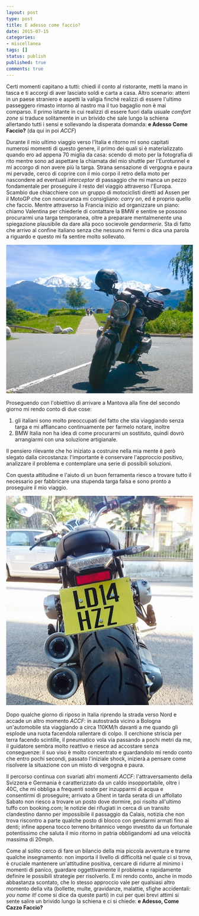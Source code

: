 ```yaml
---
layout: post
type: post
title: E adesso come faccio?
date: 2015-07-15
categories:
- miscellanea
tags: []
status: publish
published: true
comments: true
---
```


Certi momenti capitano a tutti: chiedi il conto al ristorante, metti la mano in tasca e ti accorgi di aver lasciato soldi e carta a casa. Altro scenario: atterri in un paese straniero e aspetti la valigia finchè realizzi di essere l'ultimo passeggero rimasto intorno al nastro ma il tuo bagaglio non è mai comparso. Il primo istante in cui realizzi di essere fuori dalla usuale *comfort zone* si traduce solitamente in un brivido che sale lungo la schiena allertando tutti i sensi e sollevando la disperata domanda: **e Adesso Come Faccio?**  (da qui in poi *ACCF*)

Durante il mio ultimo viaggio verso l'Italia e ritorno mi sono capitati numerosi momenti di questo genere, il primo dei quali si è materializzato quando ero ad appena 70 miglia da casa: scendo di moto per la fotografia di rito mentre sono ad aspettare la chiamata del mio shuttle per l'Eurotunnel e mi accorgo di non avere più la targa. Strana sensazione di vergogna e paura mi pervade, cerco di coprire con il mio corpo il retro della moto per nascondere ad eventuali *interceptor* di passaggio che mi manca un pezzo fondamentale per proseguire il resto del viaggio attraverso l'Europa. Scambio due chiacchiere con un gruppo di motociclisti diretti ad Assen per il MotoGP che con noncuranza mi consigliano: *carry on*, ed è proprio quello che faccio. Mentre attraverso la Francia inizio ad organizzare un piano: chiamo Valentina per chiederle di contattare la BMW e sentire se possono procurarmi una targa temporanea, oltre a preparare mentalmenente una spiegazione plausibile da dare alla poco socievole *gendarmerie*. Sta di fatto che arrivo al confine italiano senza che nessuno mi fermi o dica una parola a riguardo e questo mi fa sentire molto sollevato.

![Mont Blanc](/images/mont_blanc.jpg)

Proseguendo con l'obiettivo di arrivare a Mantova alla fine del secondo giorno mi rendo conto di due cose:

1. gli italiani sono molto preoccupati del fatto che stia viaggiando senza targa e mi affiancano continuamente per farmelo notare, inoltre
2. BMW Italia non ha idea di come procurarmi un sostituto, quindi dovrò arrangiarmi con una soluzione artigianale.

Il pensiero rilevante che ho iniziato a costruire nella mia mente è però slegato dalla circostanza: l'importante è conservare l'approccio positivo, analizzare il problema e contemplare una serie di possibili soluzioni.

Con questa attitudine e l'aiuto di un buon ferramenta riesco a trovare tutto il necessario per fabbricare una stupenda targa falsa e sono pronto a proseguire il mio viaggio.

![Where is the plate?](/images/new_plate.jpg)

Dopo qualche giorno di riposo in Italia riprendo la strada verso Nord e accade un altro momento *ACCF*: in autostrada vicino a Bologna un'automobile sta viaggiando a circa 110KM/h davanti a me quando gli esplode una ruota facendola rallentare di colpo. Il cerchione striscia per terra facendo scintille, il pneumatico vola via passando a pochi metri da me, il guidatore sembra molto reattivo e riesce ad accostare senza conseguenze: il suo viso è molto concentrato e guardandolo mi rendo conto che entro pochi secondi, passato l'iniziale shock, inizierà a pensare come risolvere la situazione
con un misto di vergogna e paura.

Il percorso continua con svariati altri momenti *ACCF*: l'attraversamento della Svizzera e Germania è caratterizzato da un caldo insopportabile, oltre i 40C, che mi obbliga a frequenti soste per inzupparmi di acqua e consentirmi di proseguire; arrivato a Ghent in tarda serata di un affollato Sabato non riesco a trovare un posto dove dormire, poi risolto all'ultimo tuffo con booking.com; le notizie dei rifugiati in cerca di un transito clandestino danno per impossibile il passaggio da Calais, notizia che non trova riscontro a parte qualche posto di blocco con gendarmi armati fino ai denti; infine appena tocco terreno britannico vengo investito da un fortunale potentissimo che saluta il mio ritorno in patria obbligandomi ad una velocità massima di 20mph.

Come al solito cerco di fare un bilancio della mia piccola avventura e trarne qualche insegnamento: non importa il livello di difficoltà nel quale ci si trova, è cruciale mantenere un'attitudine positiva, cercare di ridurre al minimo i momenti di panico, guardare oggettivamente il problema e rapidamente definire le possibili strategie per risolverlo. E mi rendo conto, anche in modo abbastanza scontato, che lo stesso approccio vale per qualsiasi altro momento della vita (bollette, multe, gravidanze, malattie, sfighe accidentali: *you name it!* come si dice da queste parti) in cui per quei brevi attimi si sente salire un brivido lungo la schiena e ci si chiede: **e Adesso, Come Cazzo Faccio?**
